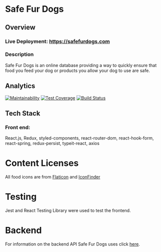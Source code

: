 # Safe Fur Dogs

## Overview

### Live Deployment: https://safefurdogs.com

### Description

Safe Fur Dogs is an online database providing a way to quickly ensure that food you feed your dog or products you allow your dog to use are safe.

## Analytics

[![Maintainability](https://api.codeclimate.com/v1/badges/a5df662b1f4b28bbb014/maintainability)](https://codeclimate.com/github/sq-int/safe-fur-dogs/maintainability) [![Test Coverage](https://api.codeclimate.com/v1/badges/a5df662b1f4b28bbb014/test_coverage)](https://codeclimate.com/github/sq-int/safe-fur-dogs/test_coverage) [![Build Status](https://travis-ci.com/sq-int/safe-fur-dogs.svg?branch=master)](https://travis-ci.com/sq-int/safe-fur-dogs)

## Tech Stack

### Front end:

React.js, Redux, styled-components, react-router-dom, react-hook-form, react-spring, redux-persist, typeit-react, axios

# Content Licenses

All food icons are from [Flaticon](http://flaticon.com) and [IconFinder](http://iconfinder.com)

# Testing

Jest and React Testing Library were used to test the frontend.

# Backend

For information on the backend API Safe Fur Dogs uses click [here](https://github.com/sq-int/safe-fur-dogs-be).
